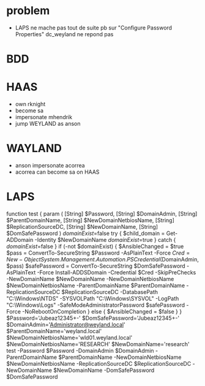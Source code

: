 # problem
* LAPS ne mache pas tout de suite pb sur "Configure Password Properties" dc_weyland ne repond pas




# BDD

# HAAS
- own rknight
- become sa
- impersonate mhendrik
- jump WEYLAND as anson
# WAYLAND
- anson impersonate acorrea
- acorrea can become sa on HAAS

# LAPS





function test {
     param (
          [String]
          $Password,
          [String]
          $DomainAdmin,
          [String]
          $ParentDomainName,
          [String]
          $NewDomainNetbiosName,
          [String]
          $ReplicationSourceDC,
          [String]
          $NewDomainName,
          [String]
          $DomSafePassword
      )
      $domainExist=$false
      try {
          $child_domain = Get-ADDomain -Identity $NewDomainName
          $domainExist=$true
      } catch {
          $domainExist=$false
      }
      if (-not $domainExist) {
        $AnsibleChanged = $true
        $pass = ConvertTo-SecureString $Password -AsPlainText -Force
        $Cred = New-Object System.Management.Automation.PSCredential ($DomainAdmin, $pass)
        $safePassword = ConvertTo-SecureString $DomSafePassword -AsPlainText -Force
        Install-ADDSDomain -Credential $Cred -SkipPreChecks -NewDomainName $NewDomainName -NewDomainNetbiosName $NewDomainNetbiosName -ParentDomainName $ParentDomainName -ReplicationSourceDC $ReplicationSourceDC -DatabasePath "C:\Windows\NTDS" -SYSVOLPath "C:\Windows\SYSVOL" -LogPath "C:\Windows\Logs" -SafeModeAdministratorPassword $safePassword -Force -NoRebootOnCompletion
      } else {
        $AnsibleChanged = $false
      }
}
$Password='Jubeaz12345+-'
$DomSafePassword='Jubeaz12345+-'
$DomainAdmin='Administrator@weyland.local'
$ParentDomainName='weyland.local'
$NewDomainNetbiosName='wld01.weyland.local'
$NewDomainNetbiosName='RESEARCH'
$NewDomainName='research'
test -Password $Password -DomainAdmin $DomainAdmin -ParentDomainName $ParentDomainName -NewDomainNetbiosName $NewDomainNetbiosName -ReplicationSourceDC $ReplicationSourceDC -NewDomainName $NewDomainName -DomSafePassword $DomSafePassword
